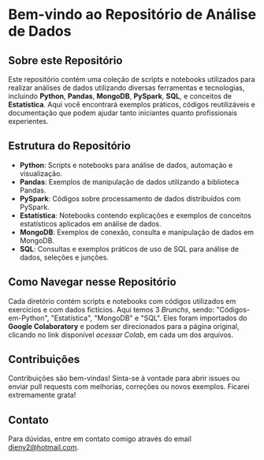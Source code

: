 # Bem-vindo ao Repositório de Análise de Dados

## Sobre este Repositório

Este repositório contém uma coleção de scripts e notebooks utilizados para realizar análises de dados utilizando diversas ferramentas e tecnologias, incluindo **Python**, **Pandas**, **MongoDB**, **PySpark**, **SQL**, e conceitos de **Estatística**. Aqui você encontrará exemplos práticos, códigos reutilizáveis e documentação que podem ajudar tanto iniciantes quanto profissionais experientes.

## Estrutura do Repositório

- **Python**: Scripts e notebooks para análise de dados, automação e visualização.
- **Pandas**: Exemplos de manipulação de dados utilizando a biblioteca Pandas.
- **PySpark**: Códigos sobre processamento de dados distribuídos com PySpark.
- **Estatística**: Notebooks contendo explicações e exemplos de conceitos estatísticos aplicados em análise de dados.
- **MongoDB**: Exemplos de conexão, consulta e manipulação de dados em MongoDB.
- **SQL**: Consultas e exemplos práticos de uso de SQL para análise de dados, seleções e junções.

## Como Navegar nesse Repositório

Cada diretório contém scripts e notebooks com códigos utilizados em exercícios e com dados fictícios. Aqui temos 3 *Brunchs*, sendo: "Códigos-em-Python", "Estatística", "MongoDB" e "SQL". Eles foram importados do **Google Colaboratory** e podem ser direcionados para a página original, clicando no link disponível *acessar Colab*, em cada um dos arquivos.

## Contribuições

Contribuições são bem-vindas! Sinta-se à vontade para abrir issues ou enviar pull requests com melhorias, correções ou novos exemplos. Ficarei extremamente grata!

## Contato

Para dúvidas, entre em contato comigo através do email dieny2@hotmail.com. 
